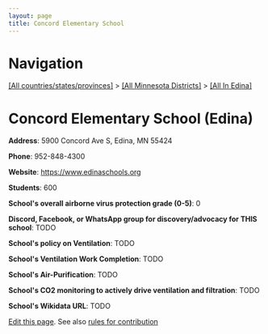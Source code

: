 ```yaml
---
layout: page
title: Concord Elementary School
---
```

# Navigation

[[All countries/states/provinces]](../../..) > [[All Minnesota Districts]](../..) > [[All In Edina]](..)

# Concord Elementary School (Edina)

**Address**: 5900 Concord Ave S, Edina, MN 55424

**Phone**: 952-848-4300

**Website**: <https://www.edinaschools.org>

**Students**: 600

**School's overall airborne virus protection grade (0-5)**: 0

**Discord, Facebook, or WhatsApp group for discovery/advocacy for THIS school**: TODO

**School's policy on Ventilation**: TODO

**School's Ventilation Work Completion**: TODO

**School's Air-Purification**: TODO

**School's CO2 monitoring to actively drive ventilation and filtration**: TODO

**School's Wikidata URL**: TODO


[Edit this page](https://github.com/ventilate-schools/MN/edit/main/./Edina/Concord_Elementary_School.md). See also [rules for contribution](../../../contribution-rules/)